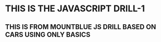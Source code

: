 # THIS IS THE JAVASCRIPT DRILL-1

## THIS IS FROM MOUNTBLUE JS DRILL BASED ON CARS USING ONLY BASICS

